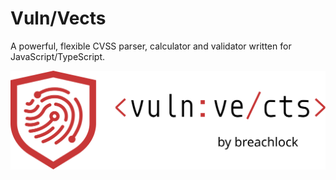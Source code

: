 # Vuln/Vects
A powerful, flexible CVSS parser, calculator and validator written for JavaScript/TypeScript.

![Logo](logo-readme.svg)
